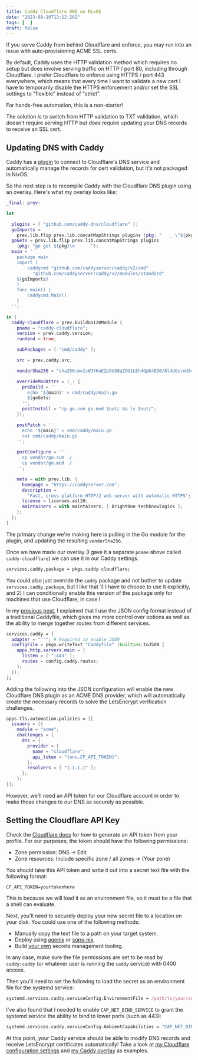 ```yaml
---
title: Caddy Cloudflare DNS on NixOS
date: "2023-09-10T13:12:26Z"
tags: [  ]
draft: false
---
```


If you serve Caddy from behind Cloudflare and enforce, you may run into an
issue with auto-provisioning ACME SSL certs.

By default, Caddy uses the HTTP validation method which requires no setup but
does involve serving traffic on HTTP / port 80, including through Cloudflare. I
prefer Cloudflare to enforce using HTTPS / port 443 everywhere, which means
that every time I want to validate a new cert I have to temporarily disable the
HTTPS enforcement and/or set the SSL settings to "flexible" instead of
"strict".

For hands-free automation, this is a non-starter!

The solution is to switch from HTTP validation to TXT validation, which doesn't
require serving HTTP but _does_ require updating your DNS records to receive an
SSL cert.

## Updating DNS with Caddy

Caddy has a [plugin](https://github.com/caddy-dns/cloudflare) to connect to
Cloudflare's DNS service and automatically manage the records for cert
validation, but it's not packaged in NixOS.

So the next step is to recompile Caddy with the Cloudflare DNS plugin using an
overlay. Here's what my overlay looks like:

```nix
_final: prev:

let

  plugins = [ "github.com/caddy-dns/cloudflare" ];
  goImports =
    prev.lib.flip prev.lib.concatMapStrings plugins (pkg: "   _ \"${pkg}\"\n");
  goGets = prev.lib.flip prev.lib.concatMapStrings plugins
    (pkg: "go get ${pkg}\n      ");
  main = ''
    package main
    import (
    	caddycmd "github.com/caddyserver/caddy/v2/cmd"
    	_ "github.com/caddyserver/caddy/v2/modules/standard"
    ${goImports}
    )
    func main() {
    	caddycmd.Main()
    }
  '';

in {
  caddy-cloudflare = prev.buildGo120Module {
    pname = "caddy-cloudflare";
    version = prev.caddy.version;
    runVend = true;

    subPackages = [ "cmd/caddy" ];

    src = prev.caddy.src;

    vendorSha256 = "sha256:mwIsWJYKuEZpOU38qZOG1LEh4QpK4EO0/8l4UGsroU8=";

    overrideModAttrs = (_: {
      preBuild = ''
        echo '${main}' > cmd/caddy/main.go
        ${goGets}
      '';
      postInstall = "cp go.sum go.mod $out/ && ls $out/";
    });

    postPatch = ''
      echo '${main}' > cmd/caddy/main.go
      cat cmd/caddy/main.go
    '';

    postConfigure = ''
      cp vendor/go.sum ./
      cp vendor/go.mod ./
    '';

    meta = with prev.lib; {
      homepage = "https://caddyserver.com";
      description =
        "Fast, cross-platform HTTP/2 web server with automatic HTTPS";
      license = licenses.asl20;
      maintainers = with maintainers; [ Br1ght0ne techknowlogick ];
    };
  };
}
```

The primary change we're making here is pulling in the Go module for the
plugin, and updating the resulting `vendorSha256`.

Once we have made our overlay (I gave it a separate `pname` above called
`caddy-cloudflare`) we can use it in our Caddy settings.

```nix
services.caddy.package = pkgs.caddy-cloudflare;
```

You could also just override the `caddy` package and not bother to update
`services.caddy.package`, but I like that 1) I have to choose to use it
explicitly, and 2) I can conditionally enable this version of the package only
for machines that use Cloudflare, in case I 

In my [previous post](./nextcloud-caddy-nixos.md), I explained that I use the
JSON config format instead of a traditional Caddyfile, which gives me more
control over options as well as the ability to merge together routes from
different services.

```nix
services.caddy = {
  adapter = "''"; # Required to enable JSON
  configFile = pkgs.writeText "Caddyfile" (builtins.toJSON {
    apps.http.servers.main = {
      listen = [ ":443" ];
      routes = config.caddy.routes;
    };
  });
};
```

Adding the following into the JSON configuration will enable the new Cloudflare
DNS plugin as an ACME DNS provider, which will automatically create the
necessary records to solve the LetsEncrypt verification challenges.

```nix
apps.tls.automation.policies = [{
  issuers = [{
    module = "acme";
    challenges = {
      dns = {
        provider = {
          name = "cloudflare";
          api_token = "{env.CF_API_TOKEN}";
        };
        resolvers = [ "1.1.1.1" ];
      };
    };
}];
```

However, we'll need an API token for our Cloudflare account in order to make
those changes to our DNS as securely as possible.

## Setting the Cloudflare API Key

Check the [Cloudflare
docs](https://developers.cloudflare.com/fundamentals/api/get-started/create-token/)
for how to generate an API token from your profile. For our purposes, the token
should have the following permissions:

- Zone permission: DNS -> Edit
- Zone resources: Include specific zone / all zones -> (Your zone)

You should take this API token and write it out into a secret text file with
the following format:

```
CF_API_TOKEN=yourtokenhere
```

This is because we will load it as an environment file, so it must be a file
that a shell can evaluate.

Next, you'll need to securely deploy your new secret file to a location on your
disk. You could use one of the following methods:

- Manually copy the text file to a path on your target system.
- Deploy using [agenix](https://github.com/ryantm/agenix) or
[sops-nix](https://github.com/Mic92/sops-nix).
- Build [your own](https://xeiaso.net/blog/nixos-encrypted-secrets-2021-01-20)
secrets management tooling.

In any case, make sure the file permissions are set to be read by `caddy:caddy`
(or whatever user is running the `caddy` service) with 0400 access.

Then you'll need to set the following to load the secret as an environment file
for the systemd service:

```nix
systemd.services.caddy.serviceConfig.EnvironmentFile = /path/to/your/secret
```

I've also found that I needed to enable `CAP_NET_BIND_SERVICE` to grant the
systemd service the ability to bind to lower ports (such as 443):

```nix
systemd.services.caddy.serviceConfig.AmbientCapabilities = "CAP_NET_BIND_SERVICE";
```

At this point, your Caddy service should be able to modify DNS records and
receive LetsEncrypt certificates automatically! Take a look at [my Cloudflare
configuration
settings](https://github.com/nmasur/dotfiles/blob/d2b1d9528136032788d5cfb59f1f36f73b08d7ec/modules/nixos/services/cloudflare.nix)
and [my Caddy
overlay](https://github.com/nmasur/dotfiles/blob/d2b1d9528136032788d5cfb59f1f36f73b08d7ec/overlays/caddy.nix)
as examples.

